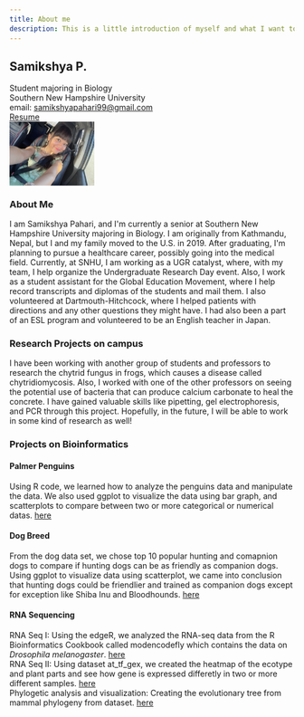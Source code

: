 ```yaml
---
title: About me
description: This is a little introduction of myself and what I want to do in the future! 
---
```


## Samikshya P.

Student majoring in Biology<br/>
Southern New Hampshire University <br/>
email: samikshyapahari99@gmail.com<br/>
[Resume](https://samikshyapahari.github.io/PagesBasic/SiteFiles/Resume/Resume_SP.pdf)
<br/>
<img src="SiteFiles/IMG_1841.jpeg" align="center" width=150> 
<br/>
### About Me

I am Samikshya Pahari, and I'm currently a senior at Southern New Hampshire University majoring in Biology. I am originally from Kathmandu, Nepal, but I and my family moved to the U.S. in 2019. After graduating, I'm planning to pursue a healthcare career, possibly going into the medical field. Currently, at SNHU, I am working as a UGR catalyst, where, with my team, I help organize the Undergraduate Research Day event. Also, I work as a student assistant for the Global Education Movement, where I help record transcripts and diplomas of the students and mail them. I also volunteered at Dartmouth-Hitchcock, where I helped patients with directions and any other questions they might have. I had also been a part of an ESL program and volunteered to be an English teacher in Japan.


### Research Projects on campus

I have been working with another group of students and professors to research the chytrid fungus in frogs, which causes a disease called chytridiomycosis. Also, I worked with one of the other professors on seeing the potential use of bacteria that can produce calcium carbonate to heal the concrete. I have gained valuable skills like pipetting, gel electrophoresis, and PCR through this project. Hopefully, in the future, I will be able to work in some kind of research as well!


### Projects on Bioinformatics

#### Palmer Penguins

Using R code, we learned how to analyze the penguins data and manipulate the data. We also used ggplot to visualize the data using bar graph, and scatterplots to compare between two or more categorical or numerical datas. [here](<https://samikshyapahari.github.io/BioStatisticsAnalysis/Palmer Penguins_SP.html>)  

#### Dog Breed

From the dog data set, we chose top 10 popular hunting and comapnion dogs to compare if hunting dogs can be as friendly as companion dogs. Using ggplot to visualize data using scatterplot, we came into conclusion that hunting dogs could be friendlier and trained as companion dogs except for exception like Shiba Inu and Bloodhounds. [here](<https://samikshyapahari.github.io/BioStatisticsAnalysis/Dog Breed.html>)  

#### RNA Sequencing
 
RNA Seq I: Using the edgeR, we analyzed the RNA-seq data from the R Bioinformatics Cookbook called modencodefly which contains the data on _Drosophila melanogaster_. [here](<https://samikshyapahari.github.io/BioInformatics/RNA Seq I.html>) <br/>
RNA Seq II: Using dataset at_tf_gex, we created the heatmap of the ecotype and plant parts and see how gene is expressed differetly in two or more different samples. [here](<https://samikshyapahari.github.io/BioInformatics/RNA Seq II.html>)<br/>
Phylogetic analysis and visualization: Creating the evolutionary tree from mammal phylogeny from dataset. [here](<https://samikshyapahari.github.io/BioInformatics/Phylogenetic analysis and Visualization>)<br/>




